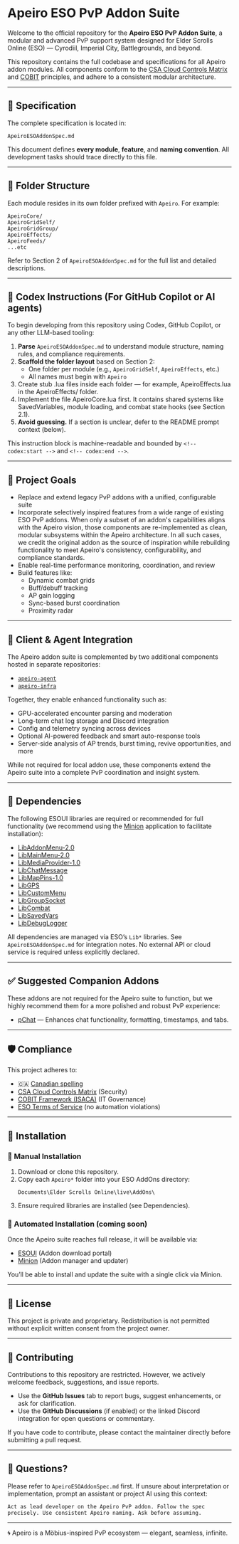 # Apeiro ESO PvP Addon Suite

Welcome to the official repository for the **Apeiro ESO PvP Addon Suite**, a modular and advanced PvP support system designed for Elder Scrolls Online (ESO) — Cyrodiil, Imperial City, Battlegrounds, and beyond.

This repository contains the full codebase and specifications for all Apeiro addon modules. All components conform to the [CSA Cloud Controls Matrix](https://cloudsecurityalliance.org/research/cloud-controls-matrix) and [COBIT](https://www.isaca.org/resources/cobit) principles, and adhere to a consistent modular architecture.

---

## 📖 Specification

The complete specification is located in:

```
ApeiroESOAddonSpec.md
```

This document defines **every module**, **feature**, and **naming convention**. All development tasks should trace directly to this file.

---

## 🧱 Folder Structure

Each module resides in its own folder prefixed with `Apeiro`. For example:

```
ApeiroCore/
ApeiroGridSelf/
ApeiroGridGroup/
ApeiroEffects/
ApeiroFeeds/
...etc
```

Refer to Section 2 of `ApeiroESOAddonSpec.md` for the full list and detailed descriptions.

---

## 🧠 Codex Instructions (For GitHub Copilot or AI agents)

To begin developing from this repository using Codex, GitHub Copilot, or any other LLM-based tooling:

1. **Parse** `ApeiroESOAddonSpec.md` to understand module structure, naming rules, and compliance requirements.
2. **Scaffold the folder layout** based on Section 2:
   - One folder per module (e.g., `ApeiroGridSelf`, `ApeiroEffects`, etc.)
   - All names must begin with `Apeiro`
3. Create stub .lua files inside each folder — for example, ApeiroEffects.lua in the ApeiroEffects/ folder.
4. Implement the file ApeiroCore.lua first. It contains shared systems like SavedVariables, module loading, and combat state hooks (see Section 2.1).
5. **Avoid guessing.** If a section is unclear, defer to the README prompt context (below).

This instruction block is machine-readable and bounded by `<!-- codex:start -->` and `<!-- codex:end -->`.

---

## 🚀 Project Goals

- Replace and extend legacy PvP addons with a unified, configurable suite
- Incorporate selectively inspired features from a wide range of existing ESO PvP addons. When only a subset of an addon's capabilities aligns with the Apeiro vision, those components are re-implemented as clean, modular subsystems within the Apeiro architecture. In all such cases, we credit the original addon as the source of inspiration while rebuilding functionality to meet Apeiro's consistency, configurability, and compliance standards.
- Enable real-time performance monitoring, coordination, and review
- Build features like:
  - Dynamic combat grids
  - Buff/debuff tracking
  - AP gain logging
  - Sync-based burst coordination
  - Proximity radar

---

## 🔧 Client & Agent Integration

The Apeiro addon suite is complemented by two additional components hosted in separate repositories:

- [`apeiro-agent`](https://github.com/apeirodev/apeiro-agent)
- [`apeiro-infra`](https://github.com/apeirodev/apeiro-infra)

Together, they enable enhanced functionality such as:

- GPU-accelerated encounter parsing and moderation
- Long-term chat log storage and Discord integration
- Config and telemetry syncing across devices
- Optional AI-powered feedback and smart auto-response tools
- Server-side analysis of AP trends, burst timing, revive opportunities, and more

While not required for local addon use, these components extend the Apeiro suite into a complete PvP coordination and insight system.

---

## 🧩 Dependencies

The following ESOUI libraries are required or recommended for full functionality (we recommend using the [Minion](https://minion.mmoui.com/) application to facilitate installation):

- [LibAddonMenu-2.0](https://www.esoui.com/downloads/info7-LibAddonMenu.html)
- [LibMainMenu-2.0](https://www.esoui.com/downloads/info2289-LibMainMenu-2.0.html)
- [LibMediaProvider-1.0](https://www.esoui.com/downloads/info28-LibMediaProvider-1-0.html)
- [LibChatMessage](https://www.esoui.com/downloads/info1925-LibChatMessage.html)
- [LibMapPins-1.0](https://www.esoui.com/downloads/info1885-LibMapPins.html)
- [LibGPS](https://www.esoui.com/downloads/info2285-LibGPS.html)
- [LibCustomMenu](https://www.esoui.com/downloads/info1845-LibCustomMenu.html)
- [LibGroupSocket](https://www.esoui.com/downloads/info1724-LibGroupSocket.html)
- [LibCombat](https://www.esoui.com/downloads/info1994-LibCombat.html)
- [LibSavedVars](https://www.esoui.com/downloads/info2090-LibSavedVars.html)
- [LibDebugLogger](https://www.esoui.com/downloads/info1360-LibDebugLogger.html)

All dependencies are managed via ESO’s `Lib*` libraries. See `ApeiroESOAddonSpec.md` for integration notes. No external API or cloud service is required unless explicitly declared.

---

## ✅ Suggested Companion Addons

These addons are not required for the Apeiro suite to function, but we highly recommend them for a more polished and robust PvP experience:

- [pChat](https://www.esoui.com/downloads/info93-pChat.html) — Enhances chat functionality, formatting, timestamps, and tabs.

---

## 🛡 Compliance

This project adheres to:

- 🇨🇦 [Canadian spelling](https://www.canada.ca/en.html)
- [CSA Cloud Controls Matrix](https://cloudsecurityalliance.org/research/cloud-controls-matrix) (Security)
- [COBIT Framework (ISACA)](https://www.isaca.org/resources/cobit) (IT Governance)
- [ESO Terms of Service](https://www.elderscrollsonline.com/en-us/terms-of-service) (no automation violations)

---

## 🧰 Installation

### 🔧 Manual Installation

1. Download or clone this repository.
2. Copy each `Apeiro*` folder into your ESO AddOns directory:
   ```
   Documents\Elder Scrolls Online\live\AddOns\
   ```
3. Ensure required libraries are installed (see Dependencies).

### 🚀 Automated Installation (coming soon)

Once the Apeiro suite reaches full release, it will be available via:

- [ESOUI](https://www.esoui.com/) (Addon download portal)
- [Minion](https://minion.mmoui.com/) (Addon manager and updater)

You’ll be able to install and update the suite with a single click via Minion.

---

## 📝 License

This project is private and proprietary. Redistribution is not permitted without explicit written consent from the project owner.

---

## 🤝 Contributing

Contributions to this repository are restricted. However, we actively welcome feedback, suggestions, and issue reports.

- Use the **GitHub Issues** tab to report bugs, suggest enhancements, or ask for clarification.
- Use the **GitHub Discussions** (if enabled) or the linked Discord integration for open questions or commentary.

If you have code to contribute, please contact the maintainer directly before submitting a pull request.

---

## 🙋 Questions?

Please refer to `ApeiroESOAddonSpec.md` first. If unsure about interpretation or implementation, prompt an assistant or project AI using this context:

```
Act as lead developer on the Apeiro PvP addon. Follow the spec precisely. Use consistent Apeiro naming. Ask before assuming.
```

---

🌀 Apeiro is a Möbius-inspired PvP ecosystem — elegant, seamless, infinite.


